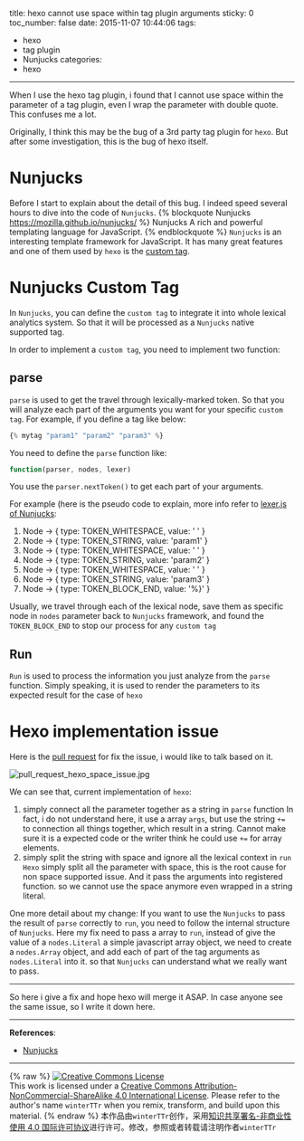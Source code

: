 title: hexo cannot use space within tag plugin arguments
sticky: 0
toc_number: false
date: 2015-11-07 10:44:06
tags:
  - hexo
  - tag plugin
  - Nunjucks
categories:
  - hexo
---

When I use the hexo tag plugin, i found that I cannot use space within the parameter of a tag plugin, even I wrap the parameter with double quote. This confuses me a lot.

Originally, I think this may be the bug of a 3rd party tag plugin for `hexo`.
But after some investigation, this is the bug of hexo itself.


<!--more-->

# Nunjucks

Before I start to explain about the detail of this bug.
I indeed speed several hours to dive into the code of `Nunjucks`.
{% blockquote Nunjucks https://mozilla.github.io/nunjucks/ %}
Nunjucks
A rich and powerful templating language for JavaScript.
{% endblockquote %}
`Nunjucks` is an interesting template framework for JavaScript. It has many great features and one of them used by `hexo` is the [custom tag](https://mozilla.github.io/nunjucks/api.html#custom-tags).

# Nunjucks Custom Tag
In `Nunjucks`, you can define the `custom tag` to integrate it into whole lexical analytics system. So that it will be processed as a `Nunjucks` native supported tag.

In order to implement a `custom tag`, you need to implement two function:
## parse
`parse` is used to get the travel through lexically-marked token. So that you will analyze each part of the arguments you want for your specific `custom tag`.
For example, if you define a tag like below:

```javascript
{% mytag "param1" "param2" "param3" %}
```
You need to define the `parse` function like:

```javascript
function(parser, nodes, lexer)
```

You use the `parser.nextToken()` to get each part of your arguments.

For example (here is the pseudo code to explain, more info refer to [lexer.js of Nunjucks](https://github.com/mozilla/nunjucks/blob/master/src/lexer.js):
1. Node -> { type: TOKEN_WHITESPACE, value: ' ' }
2. Node -> { type: TOKEN_STRING, value: 'param1' }
3. Node -> { type: TOKEN_WHITESPACE, value: ' ' }
4. Node -> { type: TOKEN_STRING, value: 'param2' }
5. Node -> { type: TOKEN_WHITESPACE, value: ' ' }
6. Node -> { type: TOKEN_STRING, value: 'param3' }
7. Node -> { type: TOKEN_BLOCK_END, value: '%}' }

Usually, we travel through each of the lexical node, save them as specific node in `nodes` parameter back to `Nunjucks` framework, and found the `TOKEN_BLOCK_END` to stop our process for any `custom tag`

## Run
`Run` is used to process the information you just analyze from the `parse` function. Simply speaking, it is used to  render the parameters to its expected result for the case of `hexo`


# Hexo implementation issue
Here is the [pull request](https://github.com/hexojs/hexo/pull/1581) for fix the issue, i would like to talk based on it.

![pull_request_hexo_space_issue.jpg](http://7xljtv.com1.z0.glb.clouddn.com/images/2015-11-07-hexo-cannot-use-space-within-tag-arguments/pull_request_hexo_space_issue.jpg)


We can see that, current implementation of `hexo`:
1. simply connect all the parameter together as a string in `parse` function
In fact, i do not understand here, it use a array `args`, but use the string `+=` to connection all things together, which result in a string. Cannot make sure it is a expected code or the writer think he could use `+=` for array elements.
2. simply split the string with space and ignore all the lexical context in `run`
`Hexo` simply split all the parameter with space, this is the root cause for non space supported issue. And it pass the arguments into registered function. so we cannot use the space anymore even wrapped in a string literal.

One more detail about my change:
If you want to use the `Nunjucks` to pass the result of `parse` correctly to `run`, you need to follow the internal structure of `Nunjucks`. Here my fix need to pass a array to `run`, instead of give the value of a `nodes.Literal` a simple javascript array object, we need to create a `nodes.Array` object, and add each of part of the tag arguments as `nodes.Literal` into it. so that `Nunjucks` can understand what we really want to pass.

---
So here i give a fix and hope hexo will merge it ASAP.
In case anyone see the same issue, so I write it down here.


---

**References**:

- [Nunjucks](https://mozilla.github.io/nunjucks/)



---

{% raw %}
<a rel="license" href="http://creativecommons.org/licenses/by-nc-sa/4.0/"><img alt="Creative Commons License" style="border-width:0" src="https://i.creativecommons.org/l/by-nc-sa/4.0/88x31.png" /></a><br />This work is licensed under a <a rel="license" href="http://creativecommons.org/licenses/by-nc-sa/4.0/">Creative Commons Attribution-NonCommercial-ShareAlike 4.0 International License</a>.
Please refer to the author's name `winterTTr` when you remix, transform, and build upon this material. 
{% endraw %}
本作品由`winterTTr`创作，采用[知识共享署名-非商业性使用 4.0 国际许可协议](http://creativecommons.org/licenses/by-nc-sa/4.0/)进行许可。修改，参照或者转载请注明作者`winterTTr`


